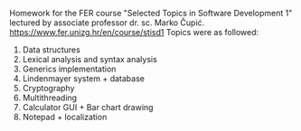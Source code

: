 Homework for the FER course "Selected Topics in Software Development 1" lectured by associate professor dr. sc. Marko Čupić.
https://www.fer.unizg.hr/en/course/stisd1
Topics were as followed:
1. Data structures
2. Lexical analysis and syntax analysis
3. Generics implementation
4. Lindenmayer system + database
5. Cryptography
6. Multithreading
7. Calculator GUI + Bar chart drawing
8. Notepad + localization
